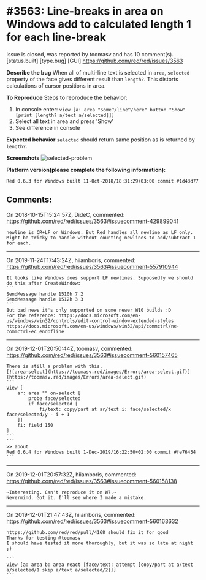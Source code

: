 
#3563: Line-breaks in area on Windows add to calculated length 1 for each line-break
================================================================================
Issue is closed, was reported by toomasv and has 10 comment(s).
[status.built] [type.bug] [GUI]
<https://github.com/red/red/issues/3563>

**Describe the bug**
When all of multi-line text is selected in `area`, `selected` property of the face gives different result than `length?`. This distorts calculations of cursor positions in area.

**To Reproduce**
Steps to reproduce the behavior:
1. In console enter: `view [a: area "Some^/line^/here" button "Show" [print [length? a/text a/selected]]]`
2. Select all text in area and press 'Show'
3. See difference in console

**Expected behavior**
`selected` should return same position as is returned by `length?`.

**Screenshots**
![selected-problem](https://files.gitter.im/red/bugs/iJJd/image.png)

**Platform version(please complete the following information):**
```
Red 0.6.3 for Windows built 11-Oct-2018/18:31:29+03:00 commit #1d43d77
```


Comments:
--------------------------------------------------------------------------------

On 2018-10-15T15:24:57Z, DideC, commented:
<https://github.com/red/red/issues/3563#issuecomment-429899041>

    newline is CR+LF on Windows. But Red handles all newline as LF only.
    Might be tricky to handle without counting newlines to add/subtract 1 for each.

--------------------------------------------------------------------------------

On 2019-11-24T17:43:24Z, hiiamboris, commented:
<https://github.com/red/red/issues/3563#issuecomment-557910944>

    It looks like Windows does support LF newlines. Supposedly we should do this after CreateWindow:
    ```
    SendMessage handle 1510h 7 2
    SendMessage handle 1512h 3 3
    ```
    But bad news it's only supported on some newer W10 builds :D 
    For the reference: https://docs.microsoft.com/en-us/windows/win32/controls/edit-control-window-extended-styles  https://docs.microsoft.com/en-us/windows/win32/api/commctrl/ne-commctrl-ec_endofline
    
    

--------------------------------------------------------------------------------

On 2019-12-01T20:50:44Z, toomasv, commented:
<https://github.com/red/red/issues/3563#issuecomment-560157465>

    There is still a problem with this. 
    [![area-select](https://toomasv.red/images/Errors/area-select.gif)](https://toomasv.red/images/Errors/area-select.gif)
    ```
    view [
        ar: area "" on-select [
            probe face/selected 
            if face/selected [
                fi/text: copy/part at ar/text i: face/selected/x face/selected/y - i + 1
        ]] 
        fi: field 150
    ]
    ```
    ```
    >> about
    Red 0.6.4 for Windows built 1-Dec-2019/16:22:50+02:00 commit #fe76454
    ```

--------------------------------------------------------------------------------

On 2019-12-01T20:57:32Z, hiiamboris, commented:
<https://github.com/red/red/issues/3563#issuecomment-560158138>

    ~Interesting. Can't reproduce it on W7.~
    Nevermind. Got it. I'll see where I made a mistake.

--------------------------------------------------------------------------------

On 2019-12-01T21:47:43Z, hiiamboris, commented:
<https://github.com/red/red/issues/3563#issuecomment-560163632>

    https://github.com/red/red/pull/4168 should fix it for good
    Thanks for testing @toomasv 
    I should have tested it more thoroughly, but it was so late at night ;)
    
    ```
    view [a: area b: area react [face/text: attempt [copy/part at a/text a/selected/1 skip a/text a/selected/2]]]
    ```

